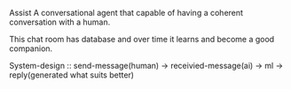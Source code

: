 Assist
A conversational agent that capable of having a coherent conversation with a human.

This chat room has database and over time it learns and become a good companion.

System-design ::
send-message(human) -> receivied-message(ai) -> ml -> reply(generated what suits better)


